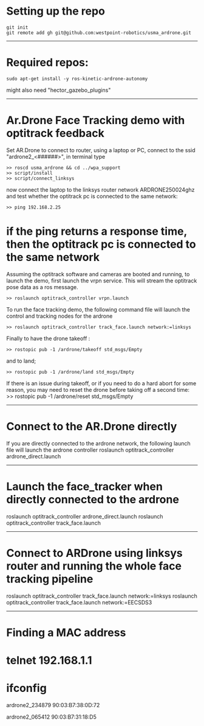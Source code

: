 Setting up the repo
=======

	git init
	git remote add gh git@github.com:westpoint-robotics/usma_ardrone.git


---
Required repos:
=======

	sudo apt-get install -y ros-kinetic-ardrone-autonomy

might also need "hector_gazebo_plugins"

---
Ar.Drone Face Tracking demo with optitrack feedback
=======

Set AR.Drone to connect to router, using a laptop or PC, connect to the ssid "ardrone2_<######>", in terminal type 

	>> roscd usma_ardrone && cd ../wpa_support 
	>> script/install
	>> script/connect_linksys

now connect the laptop to the linksys router network ARDRONE250024ghz and test whether the optitrack pc is connected to the same network:

	>> ping 192.168.2.25

if the ping returns a response time, then the optitrack pc is connected to the same network
=======

Assuming the optitrack software and cameras are booted and running, to launch the demo, first launch the vrpn service. This will stream the optitrack pose data as a ros message.

	>> roslaunch optitrack_controller vrpn.launch

To run the face tracking demo, the following command file will launch the control and tracking nodes for the ardrone

	>> roslaunch optitrack_controller track_face.launch network:=linksys

Finally to have the drone takeoff :

	>> rostopic pub -1 /ardrone/takeoff std_msgs/Empty


and to land;

	>> rostopic pub -1 /ardrone/land std_msgs/Empty

If there is an issue during takeoff, or if you need to do a hard abort for some reason, you may need to reset the drone before taking off a second time:
	>> rostopic pub -1 /ardrone/reset std_msgs/Empty



---
Connect to the AR.Drone directly
=======
If you are directly connected to the ardrone network, the following launch file will launch the ardrone controller
	roslaunch optitrack_controller ardrone_direct.launch


---
Launch the face_tracker when directly connected to the ardrone
=======
roslaunch optitrack_controller ardrone_direct.launch
roslaunch optitrack_controller track_face.launch


---
Connect to ARDrone using linksys router and running the whole face tracking pipeline
=======
roslaunch optitrack_controller track_face.launch network:=linksys
roslaunch optitrack_controller track_face.launch network:=EECSDS3

---
Finding a MAC address
=======
# telnet 192.168.1.1
# ifconfig

ardrone2_234879
90:03:B7:38:0D:72

ardrone2_065412
90:03:B7:31:18:D5  
